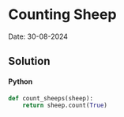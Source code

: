 
# Counting Sheep

Date: 30-08-2024

## Solution
#### Python
```python
def count_sheeps(sheep):
    return sheep.count(True)
```
        
